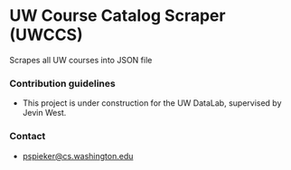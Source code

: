 # UW Course Catalog Scraper (UWCCS) #

Scrapes all UW courses into JSON file

### Contribution guidelines ###

* This project is under construction for the UW DataLab, supervised by Jevin West.

### Contact ###
* pspieker@cs.washington.edu
